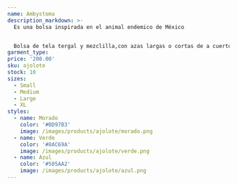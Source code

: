 ```yaml
---
name: Ambystoma
description_markdown: >-
  Es una bolsa inspirada en el animal endemico de México


  Bolsa de tela tergal y mezclilla,con azas largas o cortas de a cuerto a tu preferencia
garment_type:
price: '200.00'
sku: ajolote
stock: 10
sizes:
  - Small
  - Medium
  - Large
  - XL
styles:
  - name: Morado
    color: '#BD97B3'
    image: /images/products/ajolote/morado.png
  - name: Verde
    color: '#8AC69A'
    image: /images/products/ajolote/verde.png
  - name: Azul
    color: '#505AA2'
    image: /images/products/ajolote/azul.png
---
```

